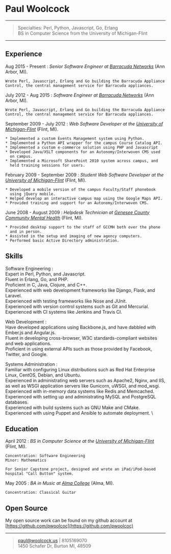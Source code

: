 # Paul Woolcock

----

> Specialties: Perl, Python, Javascript, Go, Erlang \
> BS in Computer Science from the University of Michigan-Flint

----

## Experience

Aug 2015 - Present
:   *Senior Software Engineer at [Barracuda Networks](http://www.barracuda.com)*
    (Ann Arbor, MI).

    Wrote Perl, Javascript, Erlang and Go building the Barracuda Appliance
    Control, the central management service for Barracuda appliances.

July 2012 - Aug 2015
:   *Software Engineer at [Barracuda Networks](http://www.barracuda.com)*
    (Ann Arbor, MI).

    Wrote Perl, Javascript, Erlang and Go building the Barracuda Appliance
    Control, the central management service for Barracuda appliances.

September 2009 - July 2012
:   *Web Software Developer at the [University of
    Michigan-Flint](http://www.umflint.edu)*
    (Flint, MI).

    * Implemented a custom Events Management system using Python.
    * Implemented a Python API wrapper for the campus Course Catalog API.
    * Implemented a custom e-commerce solution using PHP and Javascript
    * Developed Java/XSLT components for an Autonomy/Interwoven CMS used
      on campus.
    * Implemented a Microsoft SharePoint 2010 system across campus, and
      held training sessions for users.  

February 2009 - September 2009
:   *Student Web Software Developer at the [University of
    Michigan-Flint](http://www.umflint.edu)*
    (Flint, MI).

    * Developed a mobile version of the campus Faculty/Staff phonebook
      using jQuery mobile.
    * Helped develop an interactive campus map using the Google Maps API.
    * Provided training and support for an Autonomy/Interwoven CMS.  

June 2008 - August 2009
:   *Helpdesk Technician at [Genesee County Community Mental
    Health](http://gencmh.org)*
    (Flint, MI).

    * Provided desktop support to the staff of GCCMH both over the phone
      and in person.
    * Assisted in the setup and imaging of new agency computers.
    * Performed basic Active Directory administration.  

## Skills

Software Engineering
:   
    Expert in Perl, Python, and Javascript.  \
    Fluent in Erlang, Go, and PHP.  \
    Proficient in C, Java, Clojure, and C++.  \
    Experienced with web development frameworks like Django, Flask, and
    Laravel.  \
    Experienced with testing frameworks like Nose and JUnit.  \
    Experienced with version control systems such as Git and Mercurial.  \
    Experienced with CI systems like Jenkins and Travis CI.

Web Development
:   
    Have developed applications using Backbone.js, and have dabbled with
    Ember.js and Angular.js.  \
    Fluent in developing cross-browser, W3C standards-compliant websites
    and web applications.  \
    Proficient in using external APIs such as those provided by
    Facebook, Twitter, and Google.

Systems Administration
:   
    Familiar with configuring Linux distributions such as Red Hat
    Enterprise Linux, CentOS, Debian, and Ubuntu.  \
    Experienced in administrating web servers such as Apache2, Nginx,
    and IIS, as well as WSGI application servers like Gunicorn, uWSGI,
    and mod_wsgi.  \
    Experienced with in-memory data systems like Redis and Memcached.
    Experienced with setting up and administrating MySQL and PostgreSQL
    databases.  \
    Experienced with build systems such as GNU Make and CMake.  \
    Experienced with using Puppet and Ansible to automate deployment.  \

## Education

April 2012
:   *BS in Computer Science at the [University of
    Michigan-Flint](http://www.umflint.edu/)*
    (Flint, MI).

    Concentration: Software Engineering  
    Minor: Mathematics  

    For Senior Capstone project, designed and wrote an iPad/iPod-based
    hospital "Call Button" system.

May 2005
:   *BA in Music at [Alma College](http://www.alma.edu/)*
    (Alma, MI).

    Concentration: Classical Guitar  

## Open Source

My open source work can be found on my github account at
[https://github.com/pwoolcoc](https://github.com/pwoolcoc)

----

> <paul@woolcock.us> | 8105169070 \
> 1450 Schafer Dr, Burton MI, 48509

